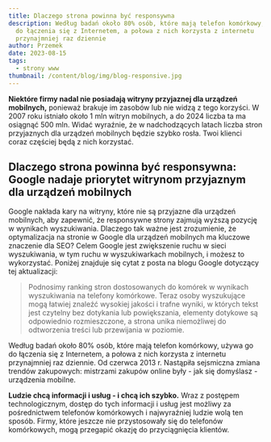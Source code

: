 ```yaml
---
title: Dlaczego strona powinna być responsywna
description: Według badań około 80% osób, które mają telefon komórkowy, używa go
  do łączenia się z Internetem, a połowa z nich korzysta z internetu
  przynajmniej raz dziennie
author: Przemek
date: 2023-08-15
tags:
  - strony www
thumbnail: /content/blog/img/blog-responsive.jpg
---
```

**Niektóre firmy nadal nie posiadają witryny przyjaznej dla urządzeń mobilnych,** ponieważ brakuje im zasobów lub nie widzą z tego korzyści. W 2007 roku istniało około 1 mln witryn mobilnych, a do 2024 liczba ta ma osiągnąć 500 mln. Widać wyraźnie, że w nadchodzących latach liczba stron przyjaznych dla urządzeń mobilnych będzie szybko rosła. Twoi klienci coraz częściej będą z nich korzystać.

## Dlaczego strona powinna być responsywna: Google nadaje priorytet witrynom przyjaznym dla urządzeń mobilnych

Google nakłada kary na witryny, które nie są przyjazne dla urządzeń mobilnych, aby zapewnić, że responsywne strony zajmują wyższą pozycję w wynikach wyszukiwania. Dlaczego tak ważne jest zrozumienie, że optymalizacja na stronie w Google dla urządzeń mobilnych ma kluczowe znaczenie dla SEO? Celem Google jest zwiększenie ruchu w sieci wyszukiwania, w tym ruchu w wyszukiwarkach mobilnych, i możesz to wykorzystać. Poniżej znajduje się cytat z posta na blogu Google dotyczący tej aktualizacji: 

> Podnosimy ranking stron dostosowanych do komórek w wynikach wyszukiwania na telefony komórkowe. Teraz osoby wyszukujące mogą łatwiej znaleźć wysokiej jakości i trafne wyniki, w których tekst jest czytelny bez dotykania lub powiększania, elementy dotykowe są odpowiednio rozmieszczone, a strona unika niemożliwej do odtworzenia treści lub przewijania w poziomie. 

Według badań około 80% osób, które mają telefon komórkowy, używa go do łączenia się z Internetem, a połowa z nich korzysta z internetu przynajmniej raz dziennie. Od czerwca 2013 r. Nastąpiła sejsmiczna zmiana trendów zakupowych: mistrzami zakupów online były - jak się domyślasz - urządzenia mobilne.

**Ludzie chcą informacji i usług - i chcą ich szybko.** Wraz z postępem technologicznym, dostęp do tych informacji i usług jest możliwy za pośrednictwem telefonów komórkowych i najwyraźniej ludzie wolą ten sposób. Firmy, które jeszcze nie przystosowały się do telefonów komórkowych, mogą przegapić okazję do przyciągnięcia klientów.